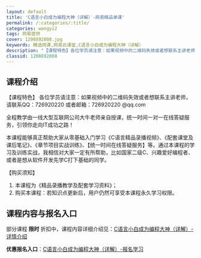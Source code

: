 ```yaml
---
layout: default
title: 'C语言小白成为编程大神（详解）-网易精品单课'
permalink: /:categories/:title/
categories: wangyi2
tags: 网易提供
cover: 1208892808.jpg
keywords: 精选网课,网易云课堂,C语言小白成为编程大神（详解）
description: "【课程特色】各位学员请注意：如果视频中的二维码失效或者想联系主讲老师，请联系QQ：726920220或者邮箱：726920220@qq.com全程教学由一线大型互联网公司大牛老师亲自授课，统"
classid: 1208892808
---
```


## 课程介绍

【课程特色】
各位学员请注意：如果视频中的二维码失效或者想联系主讲老师，请联系QQ：726920220 或者邮箱：726920220 @qq.com

全程教学由一线大型互联网公司大牛老师亲自授课，统一时间一对一在线答疑服务，引领你走向IT成功之路！

本课程能够真正帮助大家从零基础入门学习《C语言精品录播视频》、《配套课堂及课后笔记》、《章节项目实战训练》、【统一时间在线答疑服务】等。通过本课程的学习及训练实战，我相信对大家一定有所帮助，比如国家二级C、兴趣爱好编程者、或者是想从软件开发先学C打下基础的同学。

【购买须知】
1. 本课程为《精品录播教学及配套学习资料》；
2. 购买本课程：若知识点更新后，用户仍然可享受本课程永久学习权限。

## 课程内容与报名入口

部分课程 **限时** 折扣中，课程内容详细介绍见：[C语言小白成为编程大神（详解）-详情介绍](https://study.163.com/course/introduction/1208892808.htm?share=1&shareId=1025206652&utm_campaign=share&utm_medium=iphoneShare&utm_source=&utm_u=1025206652)

**优惠报名入口**：[C语言小白成为编程大神（详解）-报名学习](https://study.163.com/course/introduction/1208892808.htm?share=1&shareId=1025206652&utm_campaign=share&utm_medium=iphoneShare&utm_source=&utm_u=1025206652)


